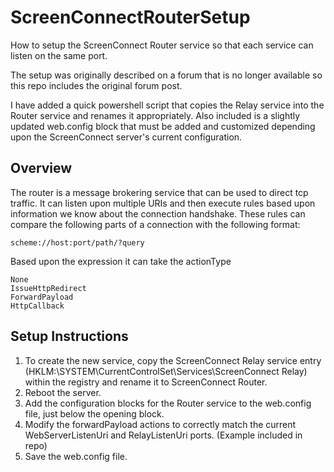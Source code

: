 # ScreenConnectRouterSetup
 How to setup the ScreenConnect Router service so that each service can listen on the same port.
 
 The setup was originally described on a forum that is no longer available so this repo includes the original forum post.  
 
 I have added a quick powershell script that copies the Relay service into the Router service and renames it appropriately.  Also included is a slightly updated web.config block that must be added and customized depending upon the ScreenConnect server's current configuration.

## Overview
The router is a message brokering service that can be used to direct tcp traffic.  It can listen upon multiple URIs and then execute rules based upon information we know about the connection handshake.
These rules can compare the following parts of a connection with the following format: 
```
scheme://host:port/path/?query
```

Based upon the expression it can take the actionType 
```
None
IssueHttpRedirect
ForwardPayload
HttpCallback
```

## Setup Instructions
1.  To create the new service, copy the ScreenConnect Relay service entry (HKLM:\SYSTEM\CurrentControlSet\Services\ScreenConnect Relay) within the registry and rename it to ScreenConnect Router.
2.  Reboot the server.
3.  Add the configuration blocks for the Router service to the web.config file, just below the opening <configuration> block.
4.  Modify the forwardPayload actions to correctly match the current WebServerListenUri and RelayListenUri ports. (Example included in repo)
5.  Save the web.config file.

